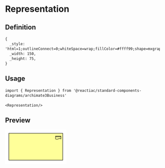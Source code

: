 # Representation

## Definition

```
{
  _style: 'html=1;outlineConnect=0;whiteSpace=wrap;fillColor=#ffff99;shape=mxgraph.archimate3.application;appType=representation;archiType=square;',
  _width: 150,
  _height: 75,
}
```

## Usage

```
import { Representation } from '@reactiac/standard-components-diagrams/archimate3Business'

<Representation/>
```

## Preview

<img src="./representation.png" width="200"/>
